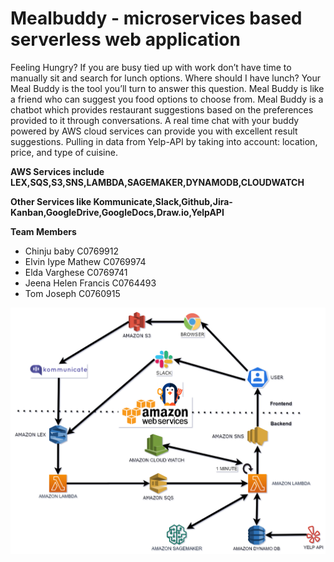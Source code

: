 # Mealbuddy - microservices based serverless web application

Feeling Hungry? If you are busy tied up with work don’t have time to manually sit and search for lunch options.
Where should I have lunch? Your Meal Buddy is the tool you’ll turn to answer this question. 
Meal Buddy is like a friend who can suggest you food options to choose from.
Meal Buddy is a chatbot which provides restaurant suggestions based on the preferences provided to it through conversations. 
A real time chat with your buddy powered by AWS cloud services can provide you with excellent result suggestions. 
Pulling in data from Yelp-API by taking into account: location, price, and type of cuisine.

**AWS Services include LEX,SQS,S3,SNS,LAMBDA,SAGEMAKER,DYNAMODB,CLOUDWATCH**

**Other Services like Kommunicate,Slack,Github,Jira-Kanban,GoogleDrive,GoogleDocs,Draw.io,YelpAPI**

**Team Members**
- Chinju baby C0769912
- Elvin Iype Mathew C0769974
- Elda Varghese C0769741
- Jeena Helen Francis C0764493
- Tom Joseph C0760915

![Architecture Diagram](https://github.com/tom5167/mealbuddy/blob/master/ARCHITECTURE_DIAGRAM/architecture_diagram.png)
